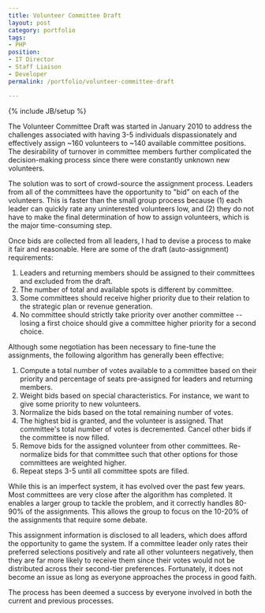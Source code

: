 ```yaml
---
title: Volunteer Committee Draft
layout: post
category: portfolio
tags:
- PHP
position:
- IT Director
- Staff Liaison
- Developer
permalink: /portfolio/volunteer-committee-draft

---
```

{% include JB/setup %}
<div id="node-170" class="node node-portfolio node-promoted">
  <div class="content clearfix">
    <div class="field field-name-body field-type-text-with-summary field-label-hidden"><div class="field-items"><div class="field-item even"><p>The Volunteer Committee Draft was started in January 2010 to address the challenges associated with having 3-5 individuals dispassionately and effectively assign ~160 volunteers to ~140 available committee positions. The desirability of turnover in committee members further complicated the decision-making process since there were constantly unknown new volunteers.</p>
<p>The solution was to sort of crowd-source the assignment process. Leaders from all of the committees have the opportunity to "bid" on each of the volunteers. This is faster than the small group process because (1) each leader can quickly rate any uninterested volunteers low, and (2) they do not have to make the final determination of how to assign volunteers, which is the major time-consuming step.</p>
<p>Once bids are collected from all leaders, I had to devise a process to make it fair and reasonable. Here are some of the draft (auto-assignment) requirements:</p>
<ol><li>
		Leaders and returning members should be assigned to their committees and excluded from the draft.</li>
	<li>
		The number of total and available spots is different by committee.</li>
	<li>
		Some committees should receive higher priority due to their relation to the strategic plan or revenue generation.</li>
	<li>
		No committee should strictly take priority over another committee -- losing a first choice should give a committee higher priority for a second choice.</li>
</ol><p>Although some negotiation has been necessary to fine-tune the assignments, the following algorithm has generally been effective:</p>
<ol><li>
		Compute a total number of votes available to a committee based on their priority and percentage of seats pre-assigned for leaders and returning members.</li>
	<li>
		Weight bids based on special characteristics. For instance, we want to give some priority to new volunteers.</li>
	<li>
		Normalize the bids based on the total remaining number of votes.</li>
	<li>
		The highest bid is granted, and the volunteer is assigned. That committee's total number of votes is decremented. Cancel other bids if the committee is now filled.</li>
	<li>
		Remove bids for the assigned volunteer from other committees. Re-normalize bids for that committee such that other options for those committees are weighted higher.</li>
	<li>
		Repeat steps 3-5 until all committee spots are filled.</li>
</ol><p>While this is an imperfect system, it has evolved over the past few years. Most committees are very close after the algorithm has completed. It enables a larger group to tackle the problem, and it correctly handles 80-90% of the assignments. This allows the group to focus on the 10-20% of the assignments that require some debate.</p>
<p>This assignment information is disclosed to all leaders, which does afford the opportunity to game the system. If a committee leader only rates their preferred selections positively and rate all other volunteers negatively, then they are far more likely to receive them since their votes would not be distributed across their second-tier preferences. Fortunately, it does not become an issue as long as everyone approaches the process in good faith.</p>
<p>The process has been deemed a success by everyone involved in both the current and previous processes.</p>
</div></div></div>  </div>
</div>
